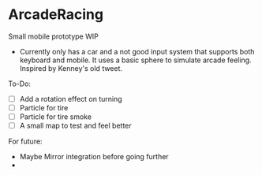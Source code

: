 # ArcadeRacing

Small mobile prototype WIP

- Currently only has a car and a not good input system that supports both keyboard and mobile. It uses a basic sphere to simulate arcade feeling. Inspired by Kenney's old tweet.

To-Do:
- [ ] Add a rotation effect on turning 
- [ ] Particle for tire 
- [ ] Particle for tire smoke
- [ ] A small map to test and feel better

For future:
- Maybe Mirror integration before going further
- 
